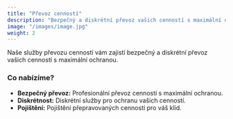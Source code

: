```yaml
---
title: "Převoz cenností"
description: "Bezpečný a diskrétní převoz vašich cenností s maximální ochranou."
image: "/images/image.jpg"
weight: 2
---
```


Naše služby převozu cenností vám zajistí bezpečný a diskrétní převoz vašich cenností s maximální ochranou.

### Co nabízíme?

- **Bezpečný převoz:** Profesionální převoz cenností s maximální ochranou.
- **Diskrétnost:** Diskrétní služby pro ochranu vašich cenností.
- **Pojištění:** Pojištění přepravovaných cenností pro váš klid.
